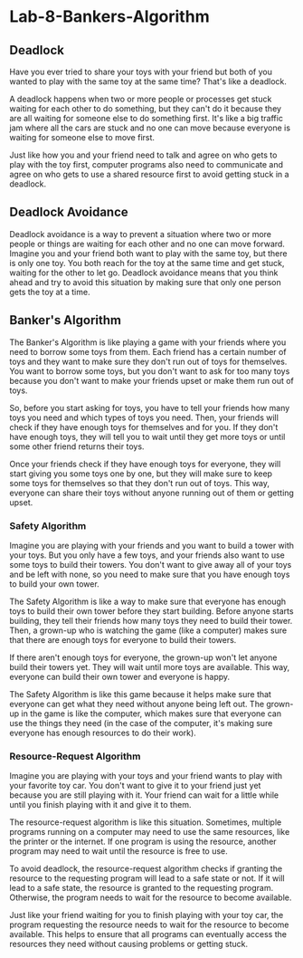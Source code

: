 # Lab-8-Bankers-Algorithm

## Deadlock
Have you ever tried to share your toys with your friend but both of you wanted to play with the same toy at the same time? That's like a deadlock.

A deadlock happens when two or more people or processes get stuck waiting for each other to do something, but they can't do it because they are all waiting for someone else to do something first. It's like a big traffic jam where all the cars are stuck and no one can move because everyone is waiting for someone else to move first.

Just like how you and your friend need to talk and agree on who gets to play with the toy first, computer programs also need to communicate and agree on who gets to use a shared resource first to avoid getting stuck in a deadlock.

## Deadlock Avoidance
Deadlock avoidance is a way to prevent a situation where two or more people or things are waiting for each other and no one can move forward. Imagine you and your friend both want to play with the same toy, but there is only one toy. You both reach for the toy at the same time and get stuck, waiting for the other to let go. Deadlock avoidance means that you think ahead and try to avoid this situation by making sure that only one person gets the toy at a time.

## Banker's Algorithm
The Banker's Algorithm is like playing a game with your friends where you need to borrow some toys from them. Each friend has a certain number of toys and they want to make sure they don't run out of toys for themselves. You want to borrow some toys, but you don't want to ask for too many toys because you don't want to make your friends upset or make them run out of toys.

So, before you start asking for toys, you have to tell your friends how many toys you need and which types of toys you need. Then, your friends will check if they have enough toys for themselves and for you. If they don't have enough toys, they will tell you to wait until they get more toys or until some other friend returns their toys.

Once your friends check if they have enough toys for everyone, they will start giving you some toys one by one, but they will make sure to keep some toys for themselves so that they don't run out of toys. This way, everyone can share their toys without anyone running out of them or getting upset.

### Safety Algorithm
Imagine you are playing with your friends and you want to build a tower with your toys. But you only have a few toys, and your friends also want to use some toys to build their towers. You don't want to give away all of your toys and be left with none, so you need to make sure that you have enough toys to build your own tower.

The Safety Algorithm is like a way to make sure that everyone has enough toys to build their own tower before they start building. Before anyone starts building, they tell their friends how many toys they need to build their tower. Then, a grown-up who is watching the game (like a computer) makes sure that there are enough toys for everyone to build their towers.

If there aren't enough toys for everyone, the grown-up won't let anyone build their towers yet. They will wait until more toys are available. This way, everyone can build their own tower and everyone is happy.

The Safety Algorithm is like this game because it helps make sure that everyone can get what they need without anyone being left out. The grown-up in the game is like the computer, which makes sure that everyone can use the things they need (in the case of the computer, it's making sure everyone has enough resources to do their work).

### Resource-Request Algorithm
Imagine you are playing with your toys and your friend wants to play with your favorite toy car. You don't want to give it to your friend just yet because you are still playing with it. Your friend can wait for a little while until you finish playing with it and give it to them.

The resource-request algorithm is like this situation. Sometimes, multiple programs running on a computer may need to use the same resources, like the printer or the internet. If one program is using the resource, another program may need to wait until the resource is free to use.

To avoid deadlock, the resource-request algorithm checks if granting the resource to the requesting program will lead to a safe state or not. If it will lead to a safe state, the resource is granted to the requesting program. Otherwise, the program needs to wait for the resource to become available.

Just like your friend waiting for you to finish playing with your toy car, the program requesting the resource needs to wait for the resource to become available. This helps to ensure that all programs can eventually access the resources they need without causing problems or getting stuck.